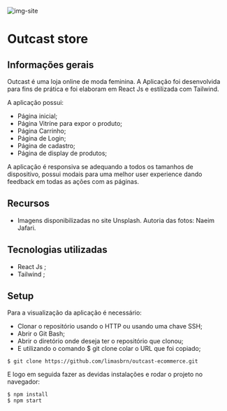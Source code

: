 ![img-site](https://user-images.githubusercontent.com/86850419/167753583-4fdf7db8-750b-4b4c-8514-8db5334f7c5b.jpg)

# Outcast store

## Informações gerais

Outcast é uma loja online de moda feminina. A Aplicação foi desenvolvida para fins de prática e foi elaboram em React Js e estilizada com Tailwind. 

A aplicação possui:
* Página inicial;
* Página Vitríne para expor o produto;
* Página Carrinho;
* Página de Login;
* Página de cadastro;
* Página de display de produtos; 

A aplicação é responsiva se adequando a todos os tamanhos de dispositivo, possui modais para uma melhor user experience dando feedback em todas as ações com as páginas.

## Recursos

* Imagens disponibilizadas no site Unsplash. Autoria das fotos: Naeim Jafari.


## Tecnologias utilizadas

* React Js ;
* Tailwind ;

## Setup

Para a visualização da aplicação é necessário:

* Clonar o repositório usando o HTTP ou usando uma chave SSH;
* Abrir o Git Bash;
* Abrir o diretório onde deseja ter o repositório que clonou;
* E utilizando o comando $ git clone colar o URL que foi copiado;

```
$ git clone https://github.com/limasbrn/outcast-ecommerce.git
```
E logo em seguida fazer as devidas instalações e rodar o projeto no navegador:
```
$ npm install
$ npm start
```

